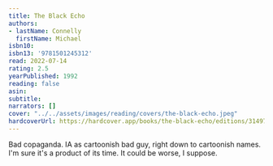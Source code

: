 ```yaml
---
title: The Black Echo
authors:
- lastName: Connelly
  firstName: Michael
isbn10:
isbn13: '9781501245312'
read: 2022-07-14
rating: 2.5
yearPublished: 1992
reading: false
asin:
subtitle:
narrators: []
cover: "../../assets/images/reading/covers/the-black-echo.jpeg"
hardcoverUrl: https://hardcover.app/books/the-black-echo/editions/31497079
---
```

Bad copaganda. IA as cartoonish bad guy, right down to cartoonish names. I'm sure it's a product of its time. It could be worse, I suppose.
